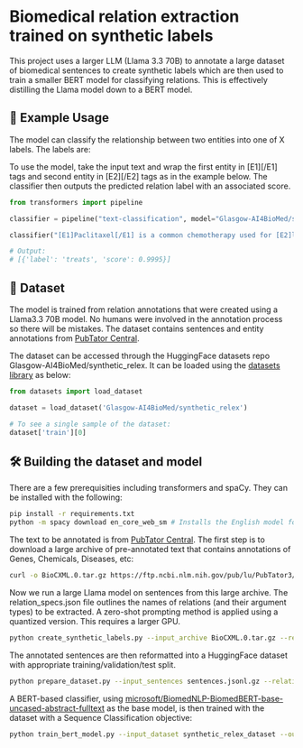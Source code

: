 # Biomedical relation extraction trained on synthetic labels

This project uses a larger LLM (Llama 3.3 70B) to annotate a large dataset of biomedical sentences to create synthetic labels which are then used to train a smaller BERT model for classifying relations. This is effectively distilling the Llama model down to a BERT model.

## 🚀 Example Usage

The model can classify the relationship between two entities into one of X labels. The labels are: 

To use the model, take the input text and wrap the first entity in [E1][/E1] tags and second entity in [E2][/E2] tags as in the example below. The classifier then outputs the predicted relation label with an associated score.

```python
from transformers import pipeline

classifier = pipeline("text-classification", model="Glasgow-AI4BioMed/synthetic_relex")

classifier("[E1]Paclitaxel[/E1] is a common chemotherapy used for [E2]lung cancer[/E2].")

# Output:
# [{'label': 'treats', 'score': 0.9995}]
```

## 📝 Dataset

The model is trained from relation annotations that were created using a Llama3.3 70B model. No humans were involved in the annotation process so there will be mistakes. The dataset contains sentences and entity annotations from [PubTator Central](https://www.ncbi.nlm.nih.gov/research/pubtator3/).

The dataset can be accessed through the HuggingFace datasets repo Glasgow-AI4BioMed/synthetic_relex. It can be loaded using the [datasets library](https://pypi.org/project/datasets/) as below:

```python
from datasets import load_dataset

dataset = load_dataset('Glasgow-AI4BioMed/synthetic_relex')

# To see a single sample of the dataset:
dataset['train'][0]
```

## 🛠️ Building the dataset and model

There are a few prerequisities including transformers and spaCy. They can be installed with the following:

```bash
pip install -r requirements.txt
python -m spacy download en_core_web_sm # Installs the English model for spaCy
```

The text to be annotated is from [PubTator Central](https://www.ncbi.nlm.nih.gov/research/pubtator3/). The first step is to download a large archive of pre-annotated text that contains annotations of Genes, Chemicals, Diseases, etc:

```bash
curl -o BioCXML.0.tar.gz https://ftp.ncbi.nlm.nih.gov/pub/lu/PubTator3/BioCXML.0.tar.gz
```

Now we run a large Llama model on sentences from this large archive. The relation_specs.json file outlines the names of relations (and their argument types) to be extracted. A zero-shot prompting method is applied using a quantized version. This requires a larger GPU.

```bash
python create_synthetic_labels.py --input_archive BioCXML.0.tar.gz --relation_specs relation_specs.json --output_sentences sentences.jsonl.gz --target_sentence_count 100000
```

The annotated sentences are then reformatted into a HuggingFace dataset with appropriate training/validation/test split.

```bash
python prepare_dataset.py --input_sentences sentences.jsonl.gz --relation_specs relation_specs.json --min_sample_count 100 --output_dataset synthetic_relex_dataset
```

A BERT-based classifier, using [microsoft/BiomedNLP-BiomedBERT-base-uncased-abstract-fulltext](https://huggingface.co/microsoft/BiomedNLP-BiomedBERT-base-uncased-abstract-fulltext) as the base model, is then trained with the dataset with a Sequence Classification objective:

```bash
python train_bert_model.py --input_dataset synthetic_relex_dataset --output_model synthetic_relex_model
```
